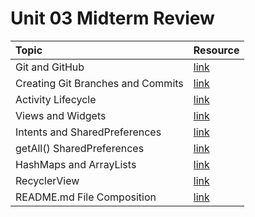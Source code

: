 # Unit 03 Midterm Review

|Topic|Resource|
|:-|:-|
|Git and GitHub|[link](https://try.github.io/levels/1/challenges/1)|
|Creating Git Branches and Commits|[link](http://dont-be-afraid-to-commit.readthedocs.io/en/latest/git/commandlinegit.html)|
|Activity Lifecycle|[link](https://github.com/C4Q/AC-Android/tree/master/lessons/android-lifecycle)|
|Views and Widgets|[link](https://github.com/C4Q/AC-Android/tree/master/lessons/android-views)|
|Intents and SharedPreferences|[link](https://github.com/C4Q/AC-Android/tree/master/lessons/shared-preferences)|
|getAll() SharedPreferences|[link](https://stackoverflow.com/questions/22089411/how-to-get-all-keys-of-sharedpreferences-programmatically-in-android)|
|HashMaps and ArrayLists|[link](https://github.com/C4Q/AC-Android/blob/master/lessons/arrays-arraylists/arrays-ArrayLists-HashMaps/README.md)|
|RecyclerView|[link](https://github.com/C4Q/AC-Android/blob/master/lessons/recyclerview/review/README.md)|
|README.md File Composition|[link](https://github.com/adam-p/markdown-here/wiki/Markdown-Cheatsheet)|
